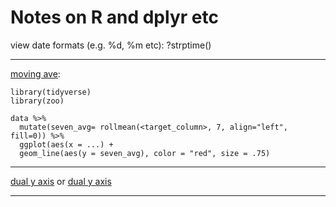 # Notes on R and dplyr etc

view date formats (e.g. %d, %m etc): ?strptime()  
***
[moving ave](https://datavizpyr.com/how-to-make-time-series-plot-with-rolling-mean-in-r/):

```
library(tidyverse)
library(zoo)

data %>%
  mutate(seven_avg= rollmean(<target_column>, 7, align="left", fill=0)) %>%
  ggplot(aes(x = ...) +
  geom_line(aes(y = seven_avg), color = "red", size = .75)
```
***
[dual y axis](https://ggplot2.tidyverse.org/reference/geom_linerange.html)
or
[dual y axis](https://www.r-graph-gallery.com/line-chart-dual-Y-axis-ggplot2.html)  
***



